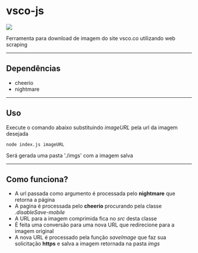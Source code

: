 # vsco-js
<a href="https://codeclimate.com/github/WLLR9505/vsco-js/maintainability"><img src="https://api.codeclimate.com/v1/badges/14c549094f9bbea42001/maintainability" /></a>

Ferramenta para download de imagem do site vsco.co utilizando web scraping

---

## Dependências
- cheerio
- nightmare

---

## Uso

Execute o comando abaixo substituindo *imageURL* pela url da imagem desejada  

`node index.js imageURL`

Será gerada uma pasta './imgs' com a imagem salva

---

## Como funciona?

- A url passada como argumento é processada pelo **nightmare** que retorna a página  
- A pagina é processada pelo **cheerio** procurando pela classe *.disableSave-mobile*  
- A URL para a imagem comprimida fica no *src* desta classe  
- É feita uma conversão para uma nova URL que redirecione para a imagem original  
- A nova URL é processado pela função *saveImage* que faz sua solicitação **https** e salva a imagem retornada na pasta *imgs*
